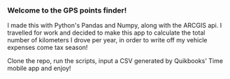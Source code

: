 ### Welcome to the GPS points finder!

I made this with Python's Pandas and Numpy, along with the ARCGIS api. I travelled for work and decided to make this app to calculate the total number of kilometers I drove per year,
in order to write off my vehicle expenses come tax season!

Clone the repo, run the scripts, input a CSV generated by Quikbooks' Time mobile app and enjoy!
